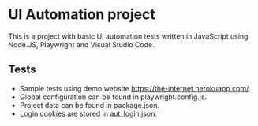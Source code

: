 # UI Automation project

This is a project with basic UI automation tests written in JavaScript using Node.JS, Playwright and Visual Studio Code.

## Tests

- Sample tests using demo website https://the-internet.herokuapp.com/.
- Global configuration can be found in playwright.config.js.
- Project data can be found in package.json.
- Login cookies are stored in aut_login.json.